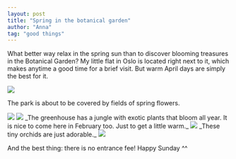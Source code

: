 ```yaml
---
layout: post
title: "Spring in the botanical garden"
author: "Anna"
tag: "good things"
---
```


What better way relax in the spring sun than to discover blooming treasures in the Botanical Garden? My little flat in Oslo is located right next to it, which makes anytime a good time for a brief visit. But warm April days are simply the best for it.
<br>

<img border="0" src="https://lh3.googleusercontent.com/e5bWdyr65H7oba_sDb55C0DRKrsOJIhVyiU8HERFR0pD4VkrXnqX7Whr9J9xJSMKa5QV6usqkCCivmAPcrcrc-QFKaPYG5-6TY_HL775JXISU22RHKZEGTBKwzBqMi5r9c32W4em8UY6PJClg4tO5H4pDXDlYPd5sPWDf2IyKyUDthU3lgCc2FT2MlAn4aCgKE-Q1bEteiHWkRqzc57EUeHpr0_oZ2jIlLrjWAseDkCn_mfnHO6xE5kRZN0oCyM4F_D4WZqcHwVwukYL7t3ccrsgQk3LUvK2c65oBlx7yi_gDJxl_ZimQetZLvFuzKCCmACg1uzBaSxRQQa0LABWE-9JJFTRvBlIL90TYPXD3iERJz9PUb8yjWiZog9I6UscNU_YtCAAQUVv3ejBUxpVKtQKvqs9wmDw2H3rq26BRT65JshlfYuw48wQBE5gx_1SmBA0wAhAnmJxwOaV_m8PcMT4_VU3kUizH0tGwHfiu-aR7w5rHGxbaDDv0a1kBCR5tCRbCgM2SDviAmidmIEwrbe6lP07M5yc1YnTHaJEPoAa_uziYKedz5Au994-PAl22E__k--L4-TofcaJ9oOIc_9eOY7ukdmg4oX7GPcXxeyH74EmBWCQYt-_8sSt7zMawxEYgBCfDDoffyS0Lbbnt64awqj7o1c=w2634-h1758-no">

The park is about to be covered by fields of spring flowers.

<img border="0" src="https://lh3.googleusercontent.com/dcY6zftvGiCDY7JOwbrNgWglj72HGfjqAA031O73ihj5EggGZhGRkII4c3X9M4RLVBkC3cY8Fw=w292-h437-no">



<img border="0" src="https://lh3.googleusercontent.com/tAHz0iIRQPvxcZbuQuF4O-jEzV2cOysBzwbLjU6psjRku1YOPQvyxhJZmB5LC8Garmy8fUJwJiVZqIdNb0AZJ0XMOj0dNWk-LaMA2FHLCvA_QaK-QEZsQtzTuDSNBfQkcgUJNL15UsHM3V4IeQNAgkE3_a0_L16V9STVtDaWeSBITT-X7j43AY-CRu4OpHpc090Ob4rW8OIUzc0JbrvWx6tqiusZ4wP6_num0fDArdCmJkb5YCLlpIkYFMxp30gGsTW8eiHSZ2wTJLmhNFwkbpgHhg1EUL2xLGezg4o0N5BgwhoRBHn4nVsqJmjsHQIxo1bhDN7WFWO9n2VgM1pfn4RSG7GJEkOb-Hp1mnzMYNqelouyJ8Cv0MkDQnvHxGGjnod4J8H9d4Te0X4WsqLhvBvKi_Vx3TBIIixRy3AHjEBn-lDkfxW7qZpw_Msg8T8rbjZwcX1UJdln2x69JMKBXmf4ka9GV52sFPG2_jVH8i_RU6_MxsR-pfx-ro2flRESEecjVoRbV4_PNNNJxLPm1cmrWb6LrfWTLMfNnIkFUI5ewh5cau1eXYUbnPH5DZP-sKfdMaxtzENSNvkabSkuhaphNt63-BZKSLF1AAKSLpFuYUTe--cb3bjlQcJjnBizW5H5u79ChDGjPGLj9AvwhjG7rQtMj3U=w1174-h1758-no">
_The greenhouse has a jungle with exotic plants that bloom all year. It is nice to come here in February too. Just to get a little warm._


<img border="0" src="https://lh3.googleusercontent.com/7YqmqgSiOkM2Ls_9COBQUnG43PZiwutREAypIGr-F2BzLVxniG1VL3cTrSJUDpqxagtMk8UYh2yoexGqfkow0WMG_gF3BGNljosvabIXSA5Uuac9loRbL6SlymSoVDMvcS4U0ZV-XHMUS2yT9Gpluh9c92NRUqmO0rOCPIdztAHUmWykxj-t1DhTsCMGzacxQg0Vjw8o8qLHuotfQjF953mmNJTJycFwmm6cSgnnk4oBVHfE0v3mmbMrWbc_VgYMNS2aXNxEC4gK3J0pYoOSea-LAZqqO5kDDdgQQJcuFuCON4vgiYT4_YI4z0gFOBuekLrDk8xB0LyIpCiJw7ZyORgjYibH0n8hZIkA_rffi0IZeVUBrraz2Kc7mRV_sju7Hj03CSn86vWBXR_wxrd5-HZYYfzsyA7O9oXevPYjh86H7inG6udZoMzDgOwbbq0Yd3bSr-2z0jDNjJ6DxkTugw30_BnAkMFar1ujWawcWvVMNImcpESHVJydSor7EDMJDrQFeybf4BomvUnTXWf8PtBT0KxN7Eye8hVxbnXHuAdOL29B45h57rKRiFt2d7zDuZdtvTrL6UV0z5je_zNBoq1wYlb5PV7f5p1b_4YGofxhvdR7FNjWEkbS5lydY0TJQmQVD2xz_hnkRyODNQ5J-DMpJ_BHvEM=w788-h1178-no">
_These tiny orchids are just adorable._


<img border="0" src="https://lh3.googleusercontent.com/sbKI3tBwSAkY-mntqxFcyxnaRBciJiSSfvQYiApIpVl0nb5CbVIUkOyk2-cAdPK6eR-1I8qkPOs7MtzUPXZMmu0DcHb0-x2F2XtEn0TfEoZhMcYhBOmjRrX-UCMsykekarE-guzNrAmU5dj8F2KKtId6HV24vr1p9nk4I6rfl72MTPL2SViLqZwrZbZvW5CRlGpoLNx2HuF_CilIWqrz3UnhmFfOAhCA_tx-VQwTUktguXqNALrSOYBKM4gGVwf6MZkiHX0Jcqj6vtCq0cAqaKRJHnq53TmcdqNX57ts5FfZ_Sspb-07hrWBvyo0WC0H5KKKo5WZRU8gfOp1TV29B8CAFeP95T4LVWknlz7nGiMkMNH653yd-QN8iGmcGmW1e4p2dCp-qxZGUmdUFpcGIgkT9VyZxlFS6PUPtIgPY13j17eykQQ7Y_JCjvHFIPGBEuPrO9eHhDUimuALaIKp2Avr8W5p8f0AKojcnpT02iRM24V3-9sZwNVxEFmQDYa1gRyVVroJxHw37BXR_T6JTr8EszUp7oJN_TR_uA-eWU3Uq7AS6L4RMmp7RI4sc4w9yIPrnnZusdRNboEzTZYh1Pc2eeTn_u2YkEOjO15L7_5_QMSbQW1wYSLU0oF-lpB0fhuRprqgSMdxv9ymwFS2GdiW8XuZdTA=w2634-h1758-no">



 And the best thing: there is no entrance fee! Happy Sunday ^^
